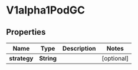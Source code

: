 

# V1alpha1PodGC

## Properties

Name | Type | Description | Notes
------------ | ------------- | ------------- | -------------
**strategy** | **String** |  |  [optional]



